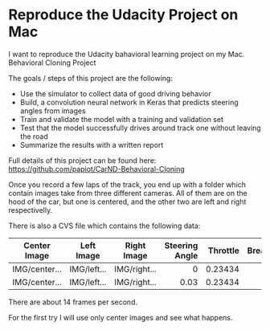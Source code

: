 # Reproduce the Udacity Project on Mac
I want to reproduce the Udacity bahavioral learning project on my Mac. 
Behavioral Cloning Project

The goals / steps of this project are the following:
* Use the simulator to collect data of good driving behavior
* Build, a convolution neural network in Keras that predicts steering angles from images
* Train and validate the model with a training and validation set
* Test that the model successfully drives around track one without leaving the road
* Summarize the results with a written report

Full details of this project can be found here:
https://github.com/papiot/CarND-Behavioral-Cloning

Once you record a few laps of the track, you end up with a folder which contain images take from three different cameras. All of them are on the hood of the car, but one is centered, and the other two are left and right respectivelly.

There is also a CVS file which contains the following data:

|Center Image | Left Image | Right Image | Steering Angle | Throttle | Break | Speed|
|-------------|------------|-------------|---------------:|---------:|------:|-----:|
|IMG/center...|IMG/left... |IMG/right... |0               |0.23434   |   0   |   0  | 
|IMG/center...|IMG/left... |IMG/right... |0.03            |0.23434   |   0   |   0  |

There are about 14 frames per second.

For the first try I will use only center images and see what happens.
